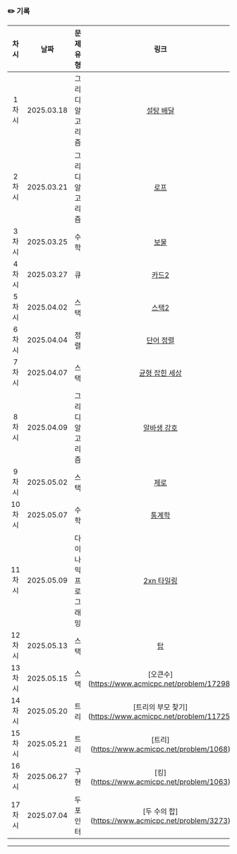 ### ✏️ 기록   
 
 | 차시 |    날짜    | 문제유형 | 링크 | 풀이 |
 |:----:|:---------:|:----:|:-----:|:----:|
 | 1차시 | 2025.03.18 |  그리디 알고리즘  | [설탕 배달](https://www.acmicpc.net/problem/2839)|https://github.com/AlgoLeadMe/AlgoLeadMe-13/pull/2|
 | 2차시 | 2025.03.21 |  그리디 알고리즘  | [로프](https://www.acmicpc.net/problem/2217)|https://github.com/AlgoLeadMe/AlgoLeadMe-13/pull/7|
 | 3차시 | 2025.03.25 |  수학  | [보물](https://www.acmicpc.net/problem/1026)|https://github.com/AlgoLeadMe/AlgoLeadMe-13/pull/11|
 | 4차시 | 2025.03.27 |  큐  | [ 카드2 ](https://www.acmicpc.net/problem/2164)|https://github.com/AlgoLeadMe/AlgoLeadMe-13/pull/13|
 | 5차시 | 2025.04.02 |  스택  | [스택2](https://www.acmicpc.net/problem/28278)|https://github.com/AlgoLeadMe/AlgoLeadMe-13/pull/20|
 | 6차시 | 2025.04.04 |  정렬  | [단어 정렬](https://www.acmicpc.net/problem/1181)|https://github.com/AlgoLeadMe/AlgoLeadMe-13/pull/21|
 | 7차시 | 2025.04.07 |  스택  | [균형 잡힌 세상](https://www.acmicpc.net/problem/4949)|https://github.com/AlgoLeadMe/AlgoLeadMe-13/pull/25|
 | 8차시 | 2025.04.09 |  그리디 알고리즘  | [알바생 강호](https://www.acmicpc.net/problem/1758)|https://github.com/AlgoLeadMe/AlgoLeadMe-13/pull/29|
 | 9차시 | 2025.05.02 |  스택  | [제로](https://www.acmicpc.net/problem/10773)|https://github.com/AlgoLeadMe/AlgoLeadMe-13/pull/36|
 | 10차시| 2025.05.07 |  수학  | [통계학](https://www.acmicpc.net/problem/2108)|https://github.com/AlgoLeadMe/AlgoLeadMe-13/pull/36|
 | 11차시| 2025.05.09 |  다이나믹 프로그래밍  | [2xn 타일링](https://www.acmicpc.net/problem/11726)|https://github.com/AlgoLeadMe/AlgoLeadMe-13/pull/44|
 | 12차시| 2025.05.13 |  스택  | [탑](https://www.acmicpc.net/problem/2493)|https://github.com/AlgoLeadMe/AlgoLeadMe-13/pull/48|
 | 13차시| 2025.05.15 |  스택  | [오큰수] (https://www.acmicpc.net/problem/17298)|https://github.com/AlgoLeadMe/AlgoLeadMe-13/pull/50|
 | 14차시| 2025.05.20 |  트리  | [트리의 부모 찾기] (https://www.acmicpc.net/problem/11725)|https://github.com/AlgoLeadMe/AlgoLeadMe-13/pull/56|
 | 15차시| 2025.05.21 |  트리  | [트리] (https://www.acmicpc.net/problem/1068)|https://github.com/AlgoLeadMe/AlgoLeadMe-13/pull/58|
 | 16차시| 2025.06.27 |  구현  | [킹] (https://www.acmicpc.net/problem/1063)|https://github.com/AlgoLeadMe/AlgoLeadMe-13/pull/68|
 | 17차시| 2025.07.04 |  두 포인터  | [두 수의 합] (https://www.acmicpc.net/problem/3273)||
 ---